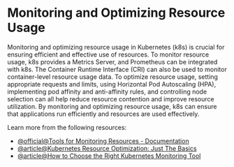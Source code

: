 # Monitoring and Optimizing Resource Usage

Monitoring and optimizing resource usage in Kubernetes (k8s) is crucial for ensuring efficient and effective use of resources. To monitor resource usage, k8s provides a Metrics Server, and Prometheus can be integrated with k8s. The Container Runtime Interface (CRI) can also be used to monitor container-level resource usage data. To optimize resource usage, setting appropriate requests and limits, using Horizontal Pod Autoscaling (HPA), implementing pod affinity and anti-affinity rules, and controlling node selection can all help reduce resource contention and improve resource utilization. By monitoring and optimizing resource usage, k8s can ensure that applications run efficiently and resources are used effectively.

Learn more from the following resources:

- [@official@Tools for Monitoring Resources - Documentation](https://kubernetes.io/docs/tasks/debug/debug-cluster/resource-usage-monitoring/)
- [@article@Kubernetes Resource Optimization: Just The Basics](https://sequoia.makes.software/kubernetes-resource-optimization-just-the-basics/)
- [@article@How to Choose the Right Kubernetes Monitoring Tool ](https://thenewstack.io/how-to-choose-the-right-kubernetes-monitoring-tool/)
